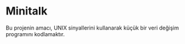 # Minitalk
Bu projenin amacı, UNIX sinyallerini kullanarak küçük bir veri değişim programını kodlamaktır.
